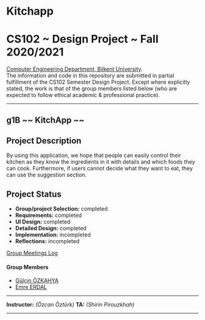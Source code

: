 # Kitchapp
# CS102 ~ Design Project ~ Fall 2020/2021
[Computer Engineering Department, Bilkent University](http://w3.cs.bilkent.edu.tr/en/).  
The information and code in this repository are submitted in partial fulfillment of the CS102 Semester Design Project. Except where explicitly stated, the work is that of the group members listed below (who are expected to follow ethical academic & professional practice).
****
## g1B ~~ KitchApp ~~
## Project Description
By using this application, we hope that people can easily control their kitchen as they know the ingredients in it with details and which foods they can cook. Furthermore, if users cannot decide what they want to eat, they can use the suggestion section.
   
## Project Status
+ **Group/project Selection:** completed 
+ **Requirements:** completed 
+ **UI Design:** completed 
+ **Detailed Design:** completed
+ **Implementation:** incompleted
+ **Reflections:** incompleted 

[Group Meetings Log](group/meetingslog.md)
#### Group Members


- [Gülçin ÖZKAHYA](group/Ozkahya_Gulcin_log.md)
- [Emre ERDAL](group/Erdal_Emre_log.md)


****

**Instructor:** _(Özcan Öztürk)_   **TA:**  _(Shirin Pirouzkhah)_
****


